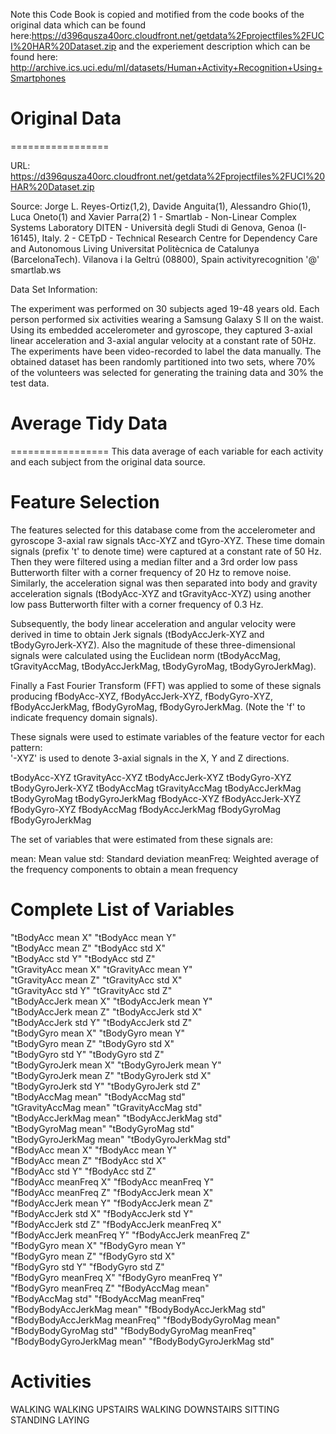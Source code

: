 Note this Code Book is copied and motified from the code books of the original data which can be found here:https://d396qusza40orc.cloudfront.net/getdata%2Fprojectfiles%2FUCI%20HAR%20Dataset.zip and the experiement description which can
be found here: http://archive.ics.uci.edu/ml/datasets/Human+Activity+Recognition+Using+Smartphones
# Original Data
=================

URL: 
https://d396qusza40orc.cloudfront.net/getdata%2Fprojectfiles%2FUCI%20HAR%20Dataset.zip 

Source:
Jorge L. Reyes-Ortiz(1,2), Davide Anguita(1), Alessandro Ghio(1), Luca Oneto(1) and Xavier Parra(2)
1 - Smartlab - Non-Linear Complex Systems Laboratory
DITEN - Università degli Studi di Genova, Genoa (I-16145), Italy. 
2 - CETpD - Technical Research Centre for Dependency Care and Autonomous Living
Universitat Politècnica de Catalunya (BarcelonaTech). Vilanova i la Geltrú (08800), Spain
activityrecognition '@' smartlab.ws

Data Set Information:

The experiment was performed on 30 subjects aged 19-48 years old. Each person performed six activities  wearing a Samsung Galaxy S II on the waist. Using its embedded accelerometer and gyroscope, they captured 3-axial linear acceleration and 3-axial angular velocity at a constant rate of 50Hz. The experiments have been video-recorded to label the data manually. The obtained dataset has been randomly partitioned into two sets, where 70% of the volunteers was selected for generating the training data and 30% the test data. 

# Average Tidy Data
=================
This data average of each variable for each activity and each subject from the original data source.

Feature Selection 
=================

The features selected for this database come from the accelerometer and gyroscope 3-axial raw signals tAcc-XYZ and tGyro-XYZ. These time domain signals (prefix 't' to denote time) were captured at a constant rate of 50 Hz. Then they were filtered using a median filter and a 3rd order low pass Butterworth filter with a corner frequency of 20 Hz to remove noise. Similarly, the acceleration signal was then separated into body and gravity acceleration signals (tBodyAcc-XYZ and tGravityAcc-XYZ) using another low pass Butterworth filter with a corner frequency of 0.3 Hz. 

Subsequently, the body linear acceleration and angular velocity were derived in time to obtain Jerk signals (tBodyAccJerk-XYZ and tBodyGyroJerk-XYZ). Also the magnitude of these three-dimensional signals were calculated using the Euclidean norm (tBodyAccMag, tGravityAccMag, tBodyAccJerkMag, tBodyGyroMag, tBodyGyroJerkMag). 

Finally a Fast Fourier Transform (FFT) was applied to some of these signals producing fBodyAcc-XYZ, fBodyAccJerk-XYZ, fBodyGyro-XYZ, fBodyAccJerkMag, fBodyGyroMag, fBodyGyroJerkMag. (Note the 'f' to indicate frequency domain signals). 

These signals were used to estimate variables of the feature vector for each pattern:  
'-XYZ' is used to denote 3-axial signals in the X, Y and Z directions.

tBodyAcc-XYZ
tGravityAcc-XYZ
tBodyAccJerk-XYZ
tBodyGyro-XYZ
tBodyGyroJerk-XYZ
tBodyAccMag
tGravityAccMag
tBodyAccJerkMag
tBodyGyroMag
tBodyGyroJerkMag
fBodyAcc-XYZ
fBodyAccJerk-XYZ
fBodyGyro-XYZ
fBodyAccMag
fBodyAccJerkMag
fBodyGyroMag
fBodyGyroJerkMag

The set of variables that were estimated from these signals are: 

mean: Mean value
std: Standard deviation
meanFreq: Weighted average of the frequency components to obtain a mean frequency

Complete List of Variables
==========================
                    
 "tBodyAcc mean X"               "tBodyAcc mean Y"              
"tBodyAcc mean Z"               "tBodyAcc std X"               
 "tBodyAcc std Y"                "tBodyAcc std Z"               
"tGravityAcc mean X"            "tGravityAcc mean Y"           
"tGravityAcc mean Z"            "tGravityAcc std X"            
"tGravityAcc std Y"             "tGravityAcc std Z"            
"tBodyAccJerk mean X"           "tBodyAccJerk mean Y"          
"tBodyAccJerk mean Z"           "tBodyAccJerk std X"           
 "tBodyAccJerk std Y"            "tBodyAccJerk std Z"           
"tBodyGyro mean X"              "tBodyGyro mean Y"             
"tBodyGyro mean Z"              "tBodyGyro std X"              
"tBodyGyro std Y"               "tBodyGyro std Z"              
"tBodyGyroJerk mean X"          "tBodyGyroJerk mean Y"         
"tBodyGyroJerk mean Z"          "tBodyGyroJerk std X"          
"tBodyGyroJerk std Y"           "tBodyGyroJerk std Z"          
"tBodyAccMag mean"              "tBodyAccMag std"              
"tGravityAccMag mean"           "tGravityAccMag std"           
"tBodyAccJerkMag mean"          "tBodyAccJerkMag std"          
"tBodyGyroMag mean"             "tBodyGyroMag std"             
"tBodyGyroJerkMag mean"         "tBodyGyroJerkMag std"         
"fBodyAcc mean X"               "fBodyAcc mean Y"              
"fBodyAcc mean Z"               "fBodyAcc std X"               
"fBodyAcc std Y"                "fBodyAcc std Z"               
"fBodyAcc meanFreq X"           "fBodyAcc meanFreq Y"          
"fBodyAcc meanFreq Z"           "fBodyAccJerk mean X"          
"fBodyAccJerk mean Y"           "fBodyAccJerk mean Z"          
"fBodyAccJerk std X"            "fBodyAccJerk std Y"           
"fBodyAccJerk std Z"            "fBodyAccJerk meanFreq X"      
"fBodyAccJerk meanFreq Y"       "fBodyAccJerk meanFreq Z"      
"fBodyGyro mean X"              "fBodyGyro mean Y"             
"fBodyGyro mean Z"              "fBodyGyro std X"              
"fBodyGyro std Y"               "fBodyGyro std Z"              
"fBodyGyro meanFreq X"          "fBodyGyro meanFreq Y"         
"fBodyGyro meanFreq Z"          "fBodyAccMag mean"             
"fBodyAccMag std"               "fBodyAccMag meanFreq"         
"fBodyBodyAccJerkMag mean"      "fBodyBodyAccJerkMag std"      
"fBodyBodyAccJerkMag meanFreq"  "fBodyBodyGyroMag mean"        
"fBodyBodyGyroMag std"          "fBodyBodyGyroMag meanFreq"    
"fBodyBodyGyroJerkMag mean"     "fBodyBodyGyroJerkMag std" 

Activities
=================
WALKING
WALKING UPSTAIRS
WALKING DOWNSTAIRS
SITTING
STANDING
LAYING

